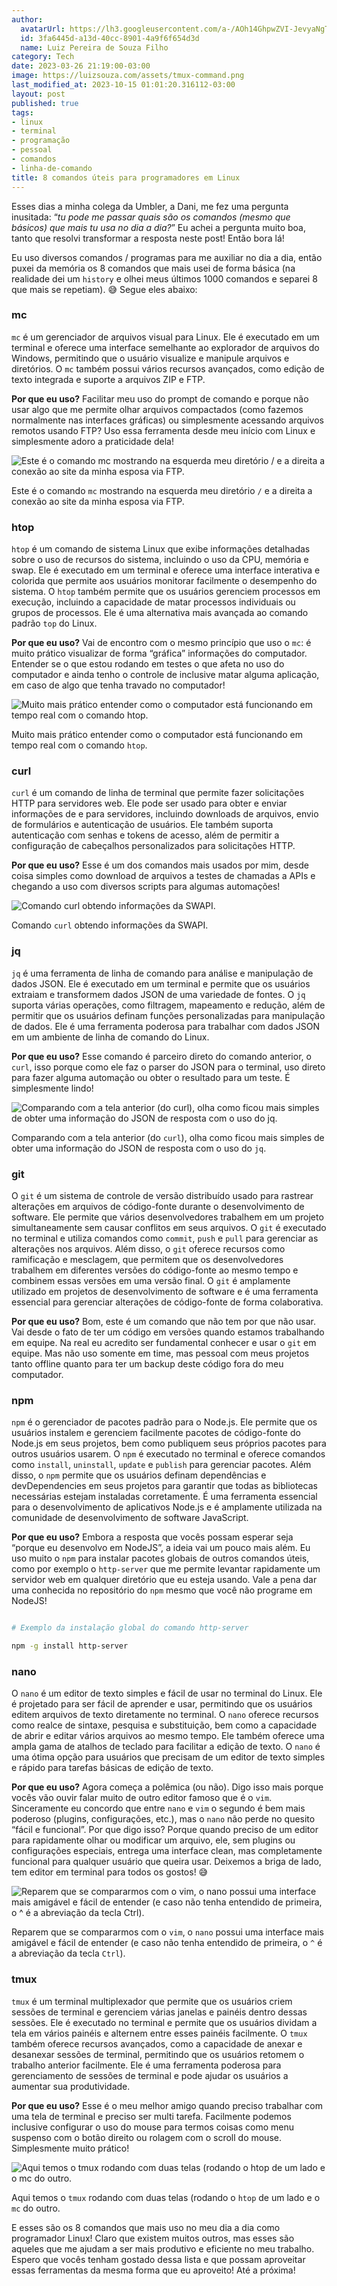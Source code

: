 ```yaml
---
author:
  avatarUrl: https://lh3.googleusercontent.com/a-/AOh14GhpwZVI-JevyaNgTdlrOT6YN20cI6V9Kxtq38Ij8AQ=s100
  id: 3fa6445d-a13d-40cc-8901-4a9f6f654d3d
  name: Luiz Pereira de Souza Filho
category: Tech
date: 2023-03-26 21:19:00-03:00
image: https://luizsouza.com/assets/tmux-command.png
last_modified_at: 2023-10-15 01:01:20.316112-03:00
layout: post
published: true
tags:
- linux
- terminal
- programação
- pessoal
- comandos
- linha-de-comando
title: 8 comandos úteis para programadores em Linux
---
```


Esses dias a minha colega da Umbler, a Dani, me fez uma pergunta inusitada: “*tu pode me passar quais são os comandos (mesmo que básicos) que mais tu usa no dia a dia?*” Eu achei a pergunta muito boa, tanto que resolvi transformar a resposta neste post! Então bora lá!

Eu uso diversos comandos / programas para me auxiliar no dia a dia, então puxei da memória os 8 comandos que mais usei de forma básica (na realidade dei um `history` e olhei meus últimos 1000 comandos e separei 8 que mais se repetiam). 😅 Segue eles abaixo:

### mc

`mc` é um gerenciador de arquivos visual para Linux. Ele é executado em um terminal e oferece uma interface semelhante ao explorador de arquivos do Windows, permitindo que o usuário visualize e manipule arquivos e diretórios. O `mc` também possui vários recursos avançados, como edição de texto integrada e suporte a arquivos ZIP e FTP.

**Por que eu uso?** Facilitar meu uso do prompt de comando e porque não usar algo que me permite olhar arquivos compactados (como fazemos normalmente nas interfaces gráficas) ou simplesmente acessando arquivos remotos usando FTP? Uso essa ferramenta desde meu início com Linux e simplesmente adoro a praticidade dela!

![Este é o comando `mc` mostrando na esquerda meu diretório `/` e a direita a conexão ao site da minha esposa via FTP.](https://luizsouza.com/assets/mc-command.png)

Este é o comando `mc` mostrando na esquerda meu diretório `/` e a direita a conexão ao site da minha esposa via FTP.

### htop

`htop` é um comando de sistema Linux que exibe informações detalhadas sobre o uso de recursos do sistema, incluindo o uso da CPU, memória e swap. Ele é executado em um terminal e oferece uma interface interativa e colorida que permite aos usuários monitorar facilmente o desempenho do sistema. O `htop` também permite que os usuários gerenciem processos em execução, incluindo a capacidade de matar processos individuais ou grupos de processos. Ele é uma alternativa mais avançada ao comando padrão `top` do Linux.

**Por que eu uso?** Vai de encontro com o mesmo princípio que uso o `mc`: é muito prático visualizar de forma “gráfica” informações do computador. Entender se o que estou rodando em testes o que afeta no uso do computador e ainda tenho o controle de inclusive matar alguma aplicação, em caso de algo que tenha travado no computador!

![Muito mais prático entender como o computador está funcionando em tempo real com o comando `htop`.](https://luizsouza.com/assets/htop-command.png)

Muito mais prático entender como o computador está funcionando em tempo real com o comando `htop`.

### curl

`curl` é um comando de linha de terminal que permite fazer solicitações HTTP para servidores web. Ele pode ser usado para obter e enviar informações de e para servidores, incluindo downloads de arquivos, envio de formulários e autenticação de usuários. Ele também suporta autenticação com senhas e tokens de acesso, além de permitir a configuração de cabeçalhos personalizados para solicitações HTTP.

**Por que eu uso?** Esse é um dos comandos mais usados por mim, desde coisa simples como download de arquivos a testes de chamadas a APIs e chegando a uso com diversos scripts para algumas automações!

![Comando `curl` obtendo informações da SWAPI.](https://luizsouza.com/assets/curl-command.png)

Comando `curl` obtendo informações da SWAPI.

### jq

`jq` é uma ferramenta de linha de comando para análise e manipulação de dados JSON. Ele é executado em um terminal e permite que os usuários extraiam e transformem dados JSON de uma variedade de fontes. O `jq` suporta várias operações, como filtragem, mapeamento e redução, além de permitir que os usuários definam funções personalizadas para manipulação de dados. Ele é uma ferramenta poderosa para trabalhar com dados JSON em um ambiente de linha de comando do Linux.

**Por que eu uso?** Esse comando é parceiro direto do comando anterior, o `curl`, isso porque como ele faz o parser do JSON para o terminal, uso direto para fazer alguma automação ou obter o resultado para um teste. É simplesmente lindo!

![Comparando com a tela anterior (do `curl`), olha como ficou mais simples de obter uma informação do JSON de resposta com o uso do `jq`.](https://luizsouza.com/assets/jq-command.png)

Comparando com a tela anterior (do `curl`), olha como ficou mais simples de obter uma informação do JSON de resposta com o uso do `jq`.

### git

O `git` é um sistema de controle de versão distribuído usado para rastrear alterações em arquivos de código-fonte durante o desenvolvimento de software. Ele permite que vários desenvolvedores trabalhem em um projeto simultaneamente sem causar conflitos em seus arquivos. O `git` é executado no terminal e utiliza comandos como `commit`, `push` e `pull` para gerenciar as alterações nos arquivos. Além disso, o `git` oferece recursos como ramificação e mesclagem, que permitem que os desenvolvedores trabalhem em diferentes versões do código-fonte ao mesmo tempo e combinem essas versões em uma versão final. O `git` é amplamente utilizado em projetos de desenvolvimento de software e é uma ferramenta essencial para gerenciar alterações de código-fonte de forma colaborativa.

**Por que eu uso?** Bom, este é um comando que não tem por que não usar. Vai desde o fato de ter um código em versões quando estamos trabalhando em equipe. Na real eu acredito ser fundamental conhecer e usar o `git` em equipe. Mas não uso somente em time, mas pessoal com meus projetos tanto offline quanto para ter um backup deste código fora do meu computador.

### npm

`npm` é o gerenciador de pacotes padrão para o Node.js. Ele permite que os usuários instalem e gerenciem facilmente pacotes de código-fonte do Node.js em seus projetos, bem como publiquem seus próprios pacotes para outros usuários usarem. O `npm` é executado no terminal e oferece comandos como `install`, `uninstall`, `update` e `publish` para gerenciar pacotes. Além disso, o `npm` permite que os usuários definam dependências e devDependencies em seus projetos para garantir que todas as bibliotecas necessárias estejam instaladas corretamente. É uma ferramenta essencial para o desenvolvimento de aplicativos Node.js e é amplamente utilizada na comunidade de desenvolvimento de software JavaScript.

**Por que eu uso?** Embora a resposta que vocês possam esperar seja “porque eu desenvolvo em NodeJS”, a ideia vai um pouco mais além. Eu uso muito o `npm` para instalar pacotes globais de outros comandos úteis, como por exemplo o `http-server` que me permite levantar rapidamente um servidor web em qualquer diretório que eu esteja usando. Vale a pena dar uma conhecida no repositório do `npm` mesmo que você não programe em NodeJS!

```bash

# Exemplo da instalação global do comando http-server

npm -g install http-server

```

### nano

O `nano` é um editor de texto simples e fácil de usar no terminal do Linux. Ele é projetado para ser fácil de aprender e usar, permitindo que os usuários editem arquivos de texto diretamente no terminal. O `nano` oferece recursos como realce de sintaxe, pesquisa e substituição, bem como a capacidade de abrir e editar vários arquivos ao mesmo tempo. Ele também oferece uma ampla gama de atalhos de teclado para facilitar a edição de texto. O `nano` é uma ótima opção para usuários que precisam de um editor de texto simples e rápido para tarefas básicas de edição de texto.

**Por que eu uso?** Agora começa a polêmica (ou não). Digo isso mais porque vocês vão ouvir falar muito de outro editor famoso que é o `vim`. Sinceramente eu concordo que entre `nano` e `vim` o segundo é bem mais poderoso (plugins, configurações, etc.), mas o `nano` não perde no quesito “fácil e funcional”. Por que digo isso? Porque quando preciso de um editor para rapidamente olhar ou modificar um arquivo, ele, sem plugins ou configurações especiais, entrega uma interface clean, mas completamente funcional para qualquer usuário que queira usar. Deixemos a briga de lado, tem editor em terminal para todos os gostos! 😅

![Reparem que se compararmos com o `vim`, o `nano` possui uma interface mais amigável e fácil de entender (e caso não tenha entendido de primeira, o `^` é a abreviação da tecla `Ctrl`).](https://luizsouza.com/assets/nano-command.png)

Reparem que se compararmos com o `vim`, o `nano` possui uma interface mais amigável e fácil de entender (e caso não tenha entendido de primeira, o `^` é a abreviação da tecla `Ctrl`).

### tmux

`tmux` é um terminal multiplexador que permite que os usuários criem sessões de terminal e gerenciem várias janelas e painéis dentro dessas sessões. Ele é executado no terminal e permite que os usuários dividam a tela em vários painéis e alternem entre esses painéis facilmente. O `tmux` também oferece recursos avançados, como a capacidade de anexar e desanexar sessões de terminal, permitindo que os usuários retomem o trabalho anterior facilmente. Ele é uma ferramenta poderosa para gerenciamento de sessões de terminal e pode ajudar os usuários a aumentar sua produtividade.

**Por que eu uso?** Esse é o meu melhor amigo quando preciso trabalhar com uma tela de terminal e preciso ser multi tarefa. Facilmente podemos inclusive configurar o uso do mouse para termos coisas como menu suspenso com o botão direito ou rolagem com o scroll do mouse. Simplesmente muito prático!

![Aqui temos o `tmux` rodando com duas telas (rodando o `htop` de um lado e o `mc` do outro.](https://luizsouza.com/assets/tmux-command.png)

Aqui temos o `tmux` rodando com duas telas (rodando o `htop` de um lado e o `mc` do outro.

E esses são os 8 comandos que mais uso no meu dia a dia como programador Linux! Claro que existem muitos outros, mas esses são aqueles que me ajudam a ser mais produtivo e eficiente no meu trabalho. Espero que vocês tenham gostado dessa lista e que possam aproveitar essas ferramentas da mesma forma que eu aproveito! Até a próxima!
